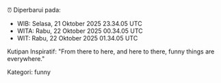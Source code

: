 ⏰ Diperbarui pada:
- WIB: Selasa, 21 Oktober 2025 23.34.05 UTC
- WITA: Rabu, 22 Oktober 2025 00.34.05 UTC
- WIT: Rabu, 22 Oktober 2025 01.34.05 UTC

Kutipan Inspiratif:
"From there to here, and here to there, funny things are everywhere."


Kategori: funny

